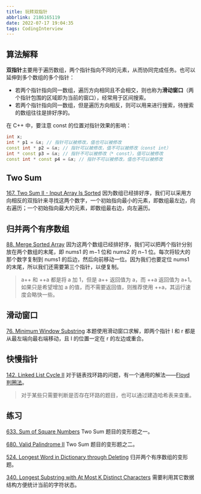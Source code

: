 ```yaml
---
title: 玩转双指针
abbrlink: 2186165119
date: 2022-07-17 19:04:35
tags: CodingInterview
---
```

## 算法解释
**双指针**主要用于遍历数组，两个指针指向不同的元素，从而协同完成任务。也可以延伸到多个数组的多个指针：
- 若两个指针指向同一数组，遍历方向相同且不会相交，则也称为**滑动窗口**（两个指针包围的区域即为当前的窗口），经常用于区间搜索。
- 若两个指针指向同一数组，但是遍历方向相反，则可以用来进行搜索，待搜索的数组往往是排好序的。

在 C++ 中，要注意 const 的位置对指针效果的影响：
```cpp
int x;
int * p1 = &x; // 指针可以被修改，值也可以被修改
const int * p2 = &x; // 指针可以被修改，值不可以被修改（const int）
int * const p3 = &x; // 指针不可以被修改（* const），值可以被修改
const int * const p4 = &x; // 指针不可以被修改，值也不可以被修改
```

## Two Sum
[167. Two Sum II - Input Array Is Sorted](https://leetcode.com/problems/two-sum-ii-input-array-is-sorted/)
因为数组已经排好序，我们可以采用方向相反的双指针来寻找这两个数字，一个初始指向最小的元素，即数组最左边，向右遍历；一个初始指向最大的元素，即数组最右边，向左遍历。

## 归并两个有序数组
[88. Merge Sorted Array](https://leetcode.com/problems/merge-sorted-array/)
因为这两个数组已经排好序，我们可以把两个指针分别放在两个数组的末尾，即 nums1 的 m−1 位和 nums2 的 n−1 位。每次将较大的那个数字复制到 nums1 的后边，然后向前移动一位。因为我们也要定位 nums1 的末尾，所以我们还需要第三个指针，以便复制。
> a++ 和 ++a 都是将 a 加 1，但是 a++ 返回值为 a，而 ++a 返回值为 a+1。如果只是希望增加 a 的值，而不需要返回值，则推荐使用 ++a，其运行速度会略快一些。
<!--more-->
## 滑动窗口
[76. Minimum Window Substring](https://leetcode.com/problems/minimum-window-substring/)
本题使用滑动窗口求解，即两个指针 l 和 r 都是从最左端向最右端移动，且 l 的位置一定在 r 的左边或重合。

## 快慢指针
[142. Linked List Cycle II](https://leetcode.com/problems/linked-list-cycle-ii/)
对于链表找环路的问题，有一个通用的解法——[Floyd 判圈法](https://en.wikipedia.org/wiki/Cycle_detection)。
> 对于某些只需要判断是否存在环路的题目，也可以通过建造哈希表来查重。

## 练习
[633. Sum of Square Numbers](https://leetcode.com/problems/sum-of-square-numbers/)
Two Sum 题目的变形题之一。

[680. Valid Palindrome II](https://leetcode.com/problems/valid-palindrome-ii/)
Two Sum 题目的变形题之二。

[524. Longest Word in Dictionary through Deleting](https://leetcode.com/problems/longest-word-in-dictionary-through-deleting/)
归并两个有序数组的变形题。

[340. Longest Substring with At Most K Distinct Characters](https://leetcode.com/problems/longest-substring-with-at-most-k-distinct-characters/)
需要利用其它数据结构方便统计当前的字符状态。

